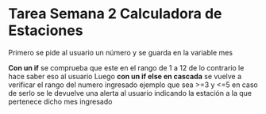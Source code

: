 # Tarea Semana 2 Calculadora de Estaciones

Primero se pide al usuario un número y se guarda en la variable mes

**Con un if** se comprueba que este en el rango de 1 a 12 de lo contrario le hace saber eso al usuario
Luego **con un if else en cascada** se vuelve a verificar el rango del numero ingresado ejemplo que sea >=3 y <=5 en caso de serlo se le devuelve una alerta al usuario indicando la estación a la que pertenece dicho mes ingresado
